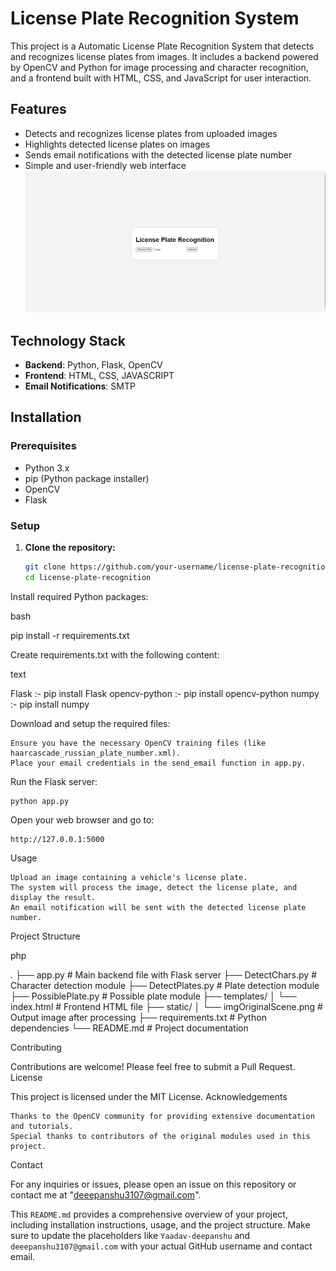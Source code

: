 # License Plate Recognition System

This project is a Automatic License Plate Recognition System that detects and recognizes license plates from images. It includes a backend powered by OpenCV and Python for image processing and character recognition, and a frontend built with HTML, CSS, and JavaScript for user interaction.


## Features

- Detects and recognizes license plates from uploaded images
- Highlights detected license plates on images
- Sends email notifications with the detected license plate number
- Simple and user-friendly web interface
![alt text](Github.png)
## Technology Stack

- **Backend**: Python, Flask, OpenCV
- **Frontend**: HTML, CSS, JAVASCRIPT
- **Email Notifications**: SMTP

## Installation

### Prerequisites

- Python 3.x
- pip (Python package installer)
- OpenCV
- Flask

### Setup

1. **Clone the repository:**

   ```bash
   git clone https://github.com/your-username/license-plate-recognition.git
   cd license-plate-recognition


Install required Python packages:

bash

pip install -r requirements.txt

Create requirements.txt with the following content:

text

Flask :- pip install Flask
opencv-python :- pip install opencv-python
numpy :- pip install numpy

Download and setup the required files:

    Ensure you have the necessary OpenCV training files (like haarcascade_russian_plate_number.xml).
    Place your email credentials in the send_email function in app.py.

Run the Flask server:

    python app.py

Open your web browser and go to:

    http://127.0.0.1:5000

Usage

    Upload an image containing a vehicle's license plate.
    The system will process the image, detect the license plate, and display the result.
    An email notification will be sent with the detected license plate number.

Project Structure

php

.
├── app.py                     # Main backend file with Flask server
├── DetectChars.py             # Character detection module
├── DetectPlates.py            # Plate detection module
├── PossiblePlate.py           # Possible plate module
├── templates/
│   └── index.html             # Frontend HTML file
├── static/
│   └── imgOriginalScene.png   # Output image after processing
├── requirements.txt           # Python dependencies
└── README.md                  # Project documentation

Contributing

Contributions are welcome! Please feel free to submit a Pull Request.
License

This project is licensed under the MIT License.
Acknowledgements

    Thanks to the OpenCV community for providing extensive documentation and tutorials.
    Special thanks to contributors of the original modules used in this project.

Contact

For any inquiries or issues, please open an issue on this repository or contact me at "deeepanshu3107@gmail.com".


This `README.md` provides a comprehensive overview of your project, including installation instructions, usage, and the project structure. Make sure to update the placeholders like `Yaadav-deepanshu` and `deeepanshu3107@gmail.com` with your actual GitHub username and contact email.

